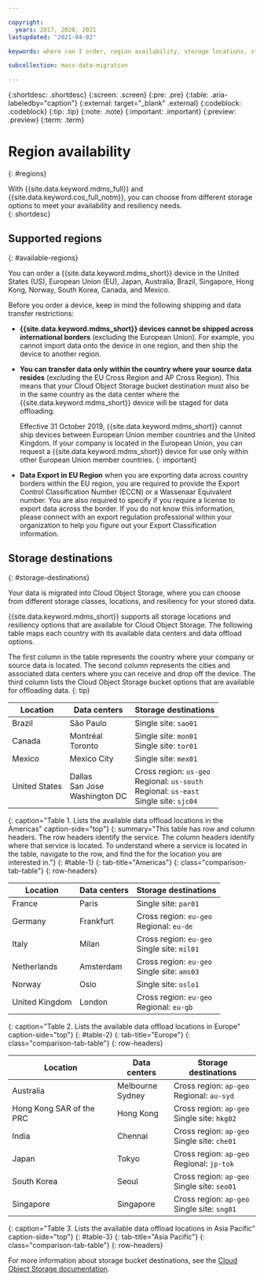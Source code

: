 ```yaml
---

copyright:
  years: 2017, 2020, 2021
lastupdated: "2021-04-02"

keywords: where can I order, region availability, storage locations, storage destinations

subcollection: mass-data-migration

---
```


{:shortdesc: .shortdesc}
{:screen: .screen}
{:pre: .pre}
{:table: .aria-labeledby="caption"}
{:external: target="_blank" .external}
{:codeblock: .codeblock}
{:tip: .tip}
{:note: .note}
{:important: .important}
{:preview: .preview}
{:term: .term}

# Region availability
{: #regions}

With {{site.data.keyword.mdms_full}} and {{site.data.keyword.cos_full_notm}}, you can choose from different storage options to meet your availability and resiliency needs.  
{: shortdesc}

## Supported regions
{: #available-regions}

You can order a {{site.data.keyword.mdms_short}} device in the United States (US), European Union (EU), Japan, Australia, Brazil, Singapore, Hong Kong, Norway, South Korea, Canada, and Mexico.

Before you order a device, keep in mind the following shipping and data transfer restrictions:

- **{{site.data.keyword.mdms_short}} devices cannot be shipped across international borders** (excluding the European Union). For example, you cannot import data onto the device in one region, and then ship the device to another region.
- **You can transfer data only within the country where your source data resides** (excluding the EU Cross Region and AP Cross Region). This means that your Cloud Object Storage bucket destination must also be in the same country as the data center where the {{site.data.keyword.mdms_short}} device will be staged for data offloading. 

  Effective 31 October 2019, {{site.data.keyword.mdms_short}} cannot ship devices between European Union member countries and the United Kingdom. If your company is located in the European Union, you can request a {{site.data.keyword.mdms_short}} device for use only within other European Union member countries.
  {: important}
- **Data Export in EU Region** when you are exporting data across country borders within the EU region, you are required to provide the Export Control Classification Number (ECCN) or a Wassenaar Equivalent number. You are also required to specify if you require a license to export data across the border. If you do not know this information, please connect with an export regulation professional within your organization to help you figure out your Export Classification information.

## Storage destinations
{: #storage-destinations}

Your data is migrated into Cloud Object Storage, where you can choose from different storage classes, locations, and resiliency for your stored data. 

{{site.data.keyword.mdms_short}} supports all storage locations and resiliency options that are available for Cloud Object Storage. The following table maps each country with its available data centers and data offload options. 

The first column in the table represents the country where your company or source data is located. The second column represents the cities and associated data centers where you can receive and drop off the device. The third column lists the Cloud Object Storage bucket options that are available for offloading data.
{: tip}

| Location | Data centers | Storage destinations |
|-----|-----|----|
| Brazil | São Paulo | Single site: `sao01`  |
| Canada | Montréal<br>Toronto | Single site: `mon01` <br>Single site: `tor01` |
| Mexico| Mexico City | Single site: `mex01` |
| United States|  Dallas<br>San Jose<br>Washington DC | Cross region: `us-geo`<br>Regional: `us-south`<br>Regional: `us-east`<br>Single site: `sjc04` |
{: caption="Table 1. Lists the available data offload locations in the Americas" caption-side="top"}
{: summary="This table has row and column headers. The row headers identify the service. The column headers identify where that service is located. To understand where a service is located in the table, navigate to the row, and find the for the location you are interested in."}
{: #table-1}
{: tab-title="Americas"}
{: class="comparison-tab-table"}
{: row-headers}

| Location | Data centers | Storage destinations |
|-----|-----|----|
| France | Paris | Single site: `par01` |
| Germany | Frankfurt | Cross region: `eu-geo`<br>Regional: `eu-de`  | 
| Italy | Milan | Cross region: `eu-geo`<br>Single site: `mil01`  | 
| Netherlands | Amsterdam | Cross region: `eu-geo`<br>Single site: `ams03`| 
| Norway| Oslo | Single site: `oslo1`  | 
| United Kingdom | London | Cross region: `eu-geo`<br>Regional: `eu-gb`  |
{: caption="Table 2. Lists the available data offload locations in Europe" caption-side="top"}
{: #table-2}
{: tab-title="Europe"}
{: class="comparison-tab-table"}
{: row-headers}

| Location | Data centers | Storage destinations |
|-----|-----|----|
| Australia | Melbourne<br>Sydney |  Cross region: `ap-geo`<br>Regional: `au-syd`  |
| Hong Kong SAR of the PRC | Hong Kong | Cross region: `ap-geo`<br>Single site: `hkg02`  |
| India | Chennai | Cross region: `ap-geo`<br>Single site: `che01` | 
| Japan | Tokyo | Cross region: `ap-geo`<br>Regional: `jp-tok`  |
| South Korea| Seoul | Cross region: `ap-geo`<br>Single site: `seo01`  | 
| Singapore | Singapore | Cross region: `ap-geo` <br>Single site: `sng01` | 
{: caption="Table 3. Lists the available data offload locations in Asia Pacific" caption-side="top"}
{: #table-3}
{: tab-title="Asia Pacific"}
{: class="comparison-tab-table"}
{: row-headers}

For more information about storage bucket destinations, see the [Cloud Object Storage documentation](/docs/cloud-object-storage/basics?topic=cloud-object-storage-endpoints).
